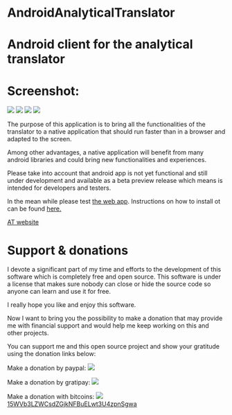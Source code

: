 # AndroidAnalyticalTranslator
Android client for the analytical translator
============================================

Screenshot:
===========

<img src=http://lingoworld.eu/at/public/images/screenshotandroid.jpg>

<a href="https://f-droid.org/repository/browse/?fdid=com.example.root.analyticaltranslator">
<img src=http://lingoworld.eu/lingoworld/banners/Get_it_on_F-Droid.jpg></a> 

<a href="https://fossdroid.com/a/analytical-translator.html">
<img src=http://lingoworld.eu/lingoworld/banners/Get_it_on_F-Droid.jpg></a> 

<a href="http://lingoworld.eu/lingoworld/translator/androidtranslator.html" target="_blank">
<img src="{{site.baseurl}}/public/images/analyticalwebapp.png"/></a>

The purpose of this application is to bring all the functionalities of the translator to a native application that should run faster than in a browser and adapted to the screen.

Among other advantages, a native application will benefit from many android libraries and could bring new functionalities and experiences.

Please take into account that android app is not yet functional and still
under development and available as a beta preview release which means is intended for developers and testers.

In the mean while please test <a href="http://lingoworld.eu/lingoworld/translator/androidtranslator.html" target="_blank">the web app</a>. Instructions on how to install ot can be found <a href="http://analyticaltranslator.info/testit/index.html" target="_blank">here.</a>

<a href="http://analyticaltranslator.info">AT website</a>


Support & donations 
===================

I devote a significant part of my time and efforts to the development of this software which is completely free and open source. This software is under a license that makes sure nobody can close or hide the source code so anyone can learn and use it for free.

I really hope you like and enjoy this software.

Now I want to bring you the possibility to make a donation that may provide me with financial support and would help me keep working on this and other projects.

You can support me and this open source project and show your gratitude using the donation links below:

Make a donation by paypal:
<a href="http://lingoworld.eu/lingoworld/donations/donate.php"><img src="http://lingoworld.eu/lingoworld/donations/paypalbutton.png"></a>

Make a donation by gratipay:
<a href="https://gratipay.com/xpheres"><img src="http://lingoworld.eu/lingoworld/donations/gratipay.png"></a>

Make a donation with bitcoins:
 <a href="http://lingoworld.eu/lingoworld/donations/bitaddressqr.png">
 <img src="http://lingoworld.eu/lingoworld/donations/bitaddressqr78.png">
  15WVb3LZWCsdZGjkNFBuELwt3U4zpnSgwa</a>
